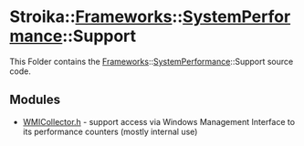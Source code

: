 # Stroika::[Frameworks](../../ReadMe.md)::[SystemPerformance](../ReadMe.md)::Support

This Folder contains the [Frameworks](../../ReadMe.md)::[SystemPerformance](../ReadMe.md)::Support source code.

## Modules

- [WMICollector.h](WMICollector.h) - support access via Windows Management Interface to its performance counters (mostly internal use)
